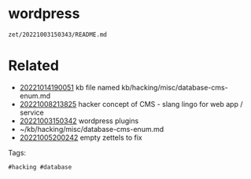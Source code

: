 # wordpress

` zet/20221003150343/README.md `

# Related

- [20221014190051](/zet/20221014190051/README.md) kb file named kb/hacking/misc/database-cms-enum.md
- [20221008213825](/zet/20221008213825/README.md) hacker concept of CMS - slang lingo for web app / service
- [20221003150342](/zet/20221003150342/README.md) wordpress plugins
- ~/kb/hacking/misc/database-cms-enum.md
- [20221005200242](/zet/20221005200242/README.md) empty zettels to fix

Tags:

    #hacking #database 
